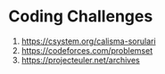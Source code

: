 # Coding Challenges
1) https://csystem.org/calisma-sorulari
2) https://codeforces.com/problemset
3) https://projecteuler.net/archives
